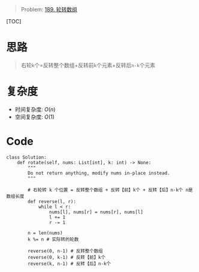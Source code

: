 
> Problem: [189. 轮转数组](https://leetcode.cn/problems/rotate-array/description/)

[TOC]

# 思路

> 右轮`k`个=反转整个数组+反转前`k`个元素+反转后`n-k`个元素


# 复杂度

- 时间复杂度: $O(n)$
- 空间复杂度: $O(1)$



# Code
```Python3 []
class Solution:
    def rotate(self, nums: List[int], k: int) -> None:
        """
        Do not return anything, modify nums in-place instead.
        """

        # 右轮转 k 个位置 = 反转整个数组 + 反转【前】k个 + 反转【后】n-k个 n是数组长度
        def reverse(l, r):
            while l < r:
                nums[l], nums[r] = nums[r], nums[l]
                l += 1
                r -= 1
        
        n = len(nums)
        k %= n # 实际转的轮数

        reverse(0, n-1) # 反转整个数组
        reverse(0, k-1) # 反转【前】k个
        reverse(k, n-1) # 反转【后】n-k个
```
  
